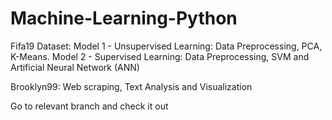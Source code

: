 # Machine-Learning-Python
 Fifa19 Dataset: 
 Model 1 - Unsupervised Learning: Data Preprocessing, PCA, K-Means. 
 Model 2 - Supervised Learning: Data Preprocessing, SVM and Artificial Neural Network (ANN)  
 
 Brooklyn99: 
 Web scraping, Text Analysis and Visualization

Go to relevant branch and check it out
